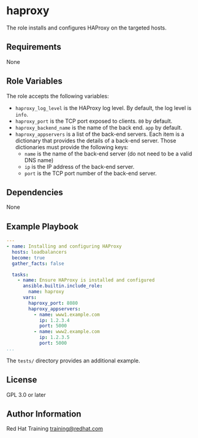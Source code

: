 haproxy
=======

The role installs and configures HAProxy on the targeted hosts.

Requirements
------------

None

Role Variables
--------------

The role accepts the following variables:

* `haproxy_log_level` is the HAProxy log level.
  By default, the log level is `info`.
* `haproxy_port` is the TCP port exposed to clients. `80` by default.
* `haproxy_backend_name` is the name of the back end. `app` by default.
* `haproxy_appservers` is a list of the back-end servers. Each item is a
  dictionary that provides the details of a back-end server. Those dictionaries
  must provide the following keys:
    * `name` is the name of the back-end server (do not need to be a valid DNS
      name)
    * `ip` is the IP address of the back-end server.
    * `port` is the TCP port number of the back-end server.

Dependencies
------------

None

Example Playbook
----------------

```yaml
---
- name: Installing and configuring HAProxy
  hosts: loadbalancers
  become: true
  gather_facts: false

  tasks:
    - name: Ensure HAProxy is installed and configured
      ansible.builtin.include_role:
        name: haproxy
      vars:
        haproxy_port: 8080
        haproxy_appservers:
          - name: www1.example.com
            ip: 1.2.3.4
            port: 5000
          - name: www2.example.com
            ip: 1.2.3.5
            port: 5000
...
```

The `tests/` directory provides an additional example.

License
-------

GPL 3.0 or later

Author Information
------------------

Red Hat Training <training@redhat.com>
